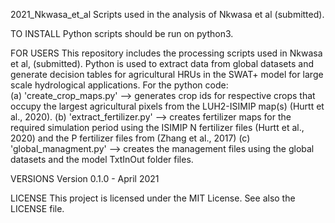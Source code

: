 2021_Nkwasa_et_al
Scripts used in the analysis of Nkwasa et al (submitted).

TO INSTALL
Python scripts should be run on python3.

FOR USERS
This repository includes the processing  scripts used in Nkwasa et al, (submitted). Python is used to extract data from global datasets and generate decision tables for agricultural HRUs in the SWAT+ model 
for large scale hydrological applications.
For the python code:  
 (a) 'create_crop_maps.py' --> generates crop ids for respective crops that occupy the largest agricultural pixels from the LUH2-ISIMIP map(s) (Hurtt et al., 2020).
 (b) 'extract_fertilizer.py' --> creates fertilizer maps for the required simulation period using the ISIMIP N fertilizer files (Hurtt et al., 2020)  and the P fertilizer files from (Zhang et al., 2017) 
 (c) 'global_managment.py' --> creates the management files using the global datasets and the model TxtInOut folder files. 


VERSIONS
Version 0.1.0 - April 2021

LICENSE
This project is licensed under the MIT License. See also the LICENSE file.
